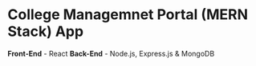 # College Managemnet Portal (MERN Stack) App

**Front-End** - React
**Back-End** - Node.js, Express.js & MongoDB
